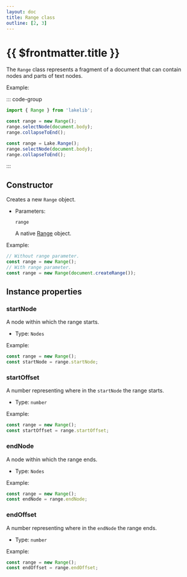 ```yaml
---
layout: doc
title: Range class
outline: [2, 3]
---
```


# {{ $frontmatter.title }}

The `Range` class represents a fragment of a document that can contain nodes and parts of text nodes.

Example:

::: code-group

```js [npm]
import { Range } from 'lakelib';

const range = new Range();
range.selectNode(document.body);
range.collapseToEnd();
```

```js [CDN]
const range = Lake.Range();
range.selectNode(document.body);
range.collapseToEnd();
```

:::


## Constructor

Creates a new `Range` object.

* Parameters:

  `range`

  A native [Range](https://developer.mozilla.org/en-US/docs/Web/API/Range) object.

Example:

```js
// Without range parameter.
const range = new Range();
// With range parameter.
const range = new Range(document.createRange());
```


## Instance properties

### startNode <Badge type="info" text="Read only" />

A node within which the range starts.

* Type: `Nodes`

Example:

```js
const range = new Range();
const startNode = range.startNode;
```


### startOffset <Badge type="info" text="Read only" />

A number representing where in the `startNode` the range starts.

* Type: `number`

Example:

```js
const range = new Range();
const startOffset = range.startOffset;
```


### endNode <Badge type="info" text="Read only" />

A node within which the range ends.

* Type: `Nodes`

Example:

```js
const range = new Range();
const endNode = range.endNode;
```


### endOffset <Badge type="info" text="Read only" />

A number representing where in the `endNode` the range ends.

* Type: `number`

Example:

```js
const range = new Range();
const endOffset = range.endOffset;
```
